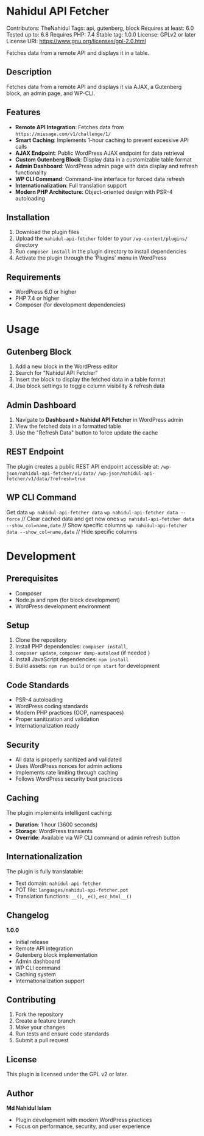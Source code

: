 # Nahidul API Fetcher
Contributors: TheNahidul
Tags: api, gutenberg, block
Requires at least: 6.0
Tested up to: 6.8
Requires PHP: 7.4
Stable tag: 1.0.0
License: GPLv2 or later
License URI: https://www.gnu.org/licenses/gpl-2.0.html

Fetches data from a remote API and displays it in a table.

## Description

Fetches data from a remote API and displays it via AJAX, a Gutenberg block, an admin page, and WP-CLI.

## Features

* **Remote API Integration**: Fetches data from `https://miusage.com/v1/challenge/1/`
* **Smart Caching**: Implements 1-hour caching to prevent excessive API calls
* **AJAX Endpoint**: Public WordPress AJAX endpoint for data retrieval
* **Custom Gutenberg Block**: Display data in a customizable table format
* **Admin Dashboard**: WordPress admin page with data display and refresh functionality
* **WP CLI Command**: Command-line interface for forced data refresh
* **Internationalization**: Full translation support
* **Modern PHP Architecture**: Object-oriented design with PSR-4 autoloading

## Installation

1. Download the plugin files
2. Upload the `nahidul-api-fetcher` folder to your `/wp-content/plugins/` directory
3. Run `composer install` in the plugin directory to install dependencies
4. Activate the plugin through the 'Plugins' menu in WordPress

## Requirements

* WordPress 6.0 or higher
* PHP 7.4 or higher
* Composer (for development dependencies)

# Usage

## Gutenberg Block

1. Add a new block in the WordPress editor
2. Search for "Nahidul API Fetcher"
3. Insert the block to display the fetched data in a table format
4. Use block settings to toggle column visibility & refresh data

## Admin Dashboard

1. Navigate to **Dashboard > Nahidul API Fetcher** in WordPress admin
2. View the fetched data in a formatted table
3. Use the "Refresh Data" button to force update the cache

## REST Endpoint

The plugin creates a public REST API endpoint accessible at:
`/wp-json/nahidul-api-fetcher/v1/data/`
`/wp-json/nahidul-api-fetcher/v1/data/?refresh=true`

## WP CLI Command

Get data
`wp nahidul-api-fetcher data`
`wp nahidul-api-fetcher data --force` // Clear cached data and get new ones
`wp nahidul-api-fetcher data --show_col=name,date` // Show specific columns
`wp nahidul-api-fetcher data --show_col=name,date` // Hide specific columns

# Development

## Prerequisites

* Composer
* Node.js and npm (for block development)
* WordPress development environment

## Setup

1. Clone the repository
2. Install PHP dependencies: `composer install`,
3. `composer update`, `composer dump-autoload` (if needed )
3. Install JavaScript dependencies: `npm install`
4. Build assets: `npm run build` or `npm start` for development

## Code Standards

* PSR-4 autoloading
* WordPress coding standards
* Modern PHP practices (OOP, namespaces)
* Proper sanitization and validation
* Internationalization ready

## Security

* All data is properly sanitized and validated
* Uses WordPress nonces for admin actions
* Implements rate limiting through caching
* Follows WordPress security best practices

## Caching

The plugin implements intelligent caching:
* **Duration**: 1 hour (3600 seconds)
* **Storage**: WordPress transients
* **Override**: Available via WP CLI command or admin refresh button

## Internationalization

The plugin is fully translatable:
* Text domain: `nahidul-api-fetcher`
* POT file: `languages/nahidul-api-fetcher.pot`
* Translation functions: `__()`, `_e()`, `esc_html__()`

## Changelog

**1.0.0**
* Initial release
* Remote API integration
* Gutenberg block implementation
* Admin dashboard
* WP CLI command
* Caching system
* Internationalization support


## Contributing

1. Fork the repository
2. Create a feature branch
3. Make your changes
4. Run tests and ensure code standards
5. Submit a pull request

## License

This plugin is licensed under the GPL v2 or later.

## Author

**Md Nahidul Islam**
* Plugin development with modern WordPress practices
* Focus on performance, security, and user experience

